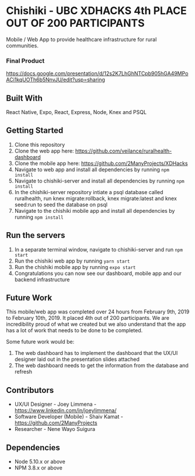 Chishiki - UBC XDHACKS 4th PLACE OUT OF 200 PARTICIPANTS
=====================

Mobile / Web App to provide healthcare infrastructure for rural communities.

### Final Product

https://docs.google.com/presentation/d/12s2K7LhGhNTCpb905hGA49MPoACi1kqUOTh6b5NnvJU/edit?usp=sharing

## Built With

React Native, Expo, React, Express, Node, Knex and PSQL

## Getting Started

1. Clone this repository
2. Clone the web app here: https://github.com/veilance/ruralhealth-dashboard
3. Clone the mobile app here: https://github.com/2ManyProjects/XDHacks
4. Navigate to web app and install all dependencies by running ``npm install``
5. Navigate to chishiki-server and install all dependencies by running ``npm install``
6. In the chishiki-server repository intiate a psql database called ruralhealth, run knex migrate:rollback, knex migrate:latest and knex seed:run to seed the database on psql
7. Navigate to the chishiki mobile app and install all dependencies by running ``npm install``

## Run the servers

1. In a separate terminal window, navigate to chishiki-server and run ``npm start``
2. Run the chishiki web app by running ``yarn start``
3. Run the chishiki mobile app by running ``expo start``
4. Congratulations you can now see our dashboard, mobile app and our backend infrastructure

## Future Work

This mobile/web app was completed over 24 hours from February 9th, 2019 to February 10th, 2019. It placed 4th out of 200 participants. We are incredibility proud of what we created but we also understand that the app has a lot of work that needs to be done to be completed.

Some future work would be:

1. The web dashboard has to implement the dashboard that the UX/UI designer laid out in the presentation slides attached
2. The web dashboard needs to get the information from the database and refresh

## Contributors

- UX/UI Designer - Joey Limmena - https://www.linkedin.com/in/joeylimmena/
- Software Developer (Mobile) - Shaiv Kamat -https://github.com/2ManyProjects
- Researcher - Nene Wayo Suigura


## Dependencies

- Node 5.10.x or above
- NPM 3.8.x or above
